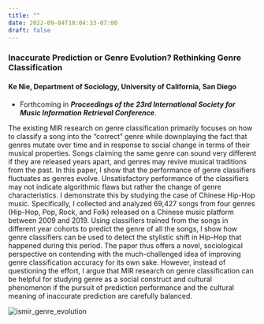 ```yaml
---
title: ""
date: 2022-09-04T18:04:33-07:00
draft: false
---
```

### Inaccurate Prediction or Genre Evolution? Rethinking Genre Classification

#### Ke Nie, Department of Sociology, University of California, San Diego

* Forthcoming in __*Proceedings of the 23rd International Society for Music Information Retrieval Conference*__. 

The existing MIR research on genre classification primarily focuses on how to classify a song into the “correct” genre while downplaying the fact that genres mutate over time and in response to social change in terms of their musical properties. Songs claiming the same genre can sound very different if they are released years apart, and genres may revive musical traditions from the past. In this paper, I show that the performance of genre classifiers fluctuates as genres evolve. Unsatisfactory performance of the classifiers may not indicate algorithmic flaws but rather the change of genre characteristics. I demonstrate this by studying the case of Chinese Hip-Hop music. Specifically, I collected and analyzed 69,427 songs from four genres (Hip-Hop, Pop, Rock, and Folk) released on a Chinese music platform between 2009 and 2019. Using classifiers trained from the songs in different year cohorts to predict the genre of all the songs, I show how genre classifiers can be used to detect the stylistic shift in Hip-Hop that happened during this period. The paper thus offers a novel, sociological perspective on contending with the much-challenged idea of improving genre classification accuracy for its own sake. However, instead of questioning the effort, I argue that MIR research on genre classification can be helpful for studying genre as a social construct and cultural phenomenon if the pursuit of prediction performance and the cultural meaning of inaccurate prediction are carefully balanced.

![ismir_genre_evolution](/img/ismir_genre_evolution.jpg)